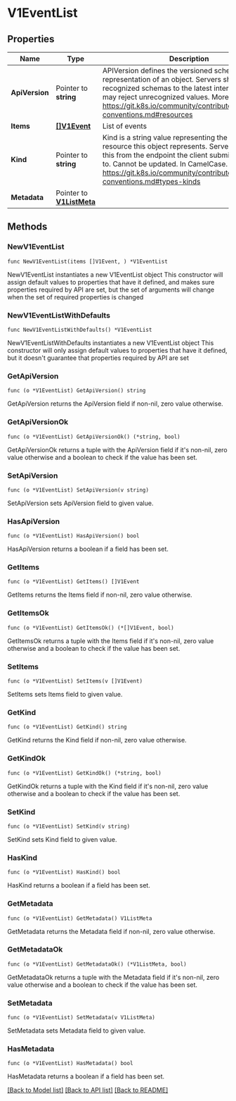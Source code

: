 # V1EventList

## Properties

Name | Type | Description | Notes
------------ | ------------- | ------------- | -------------
**ApiVersion** | Pointer to **string** | APIVersion defines the versioned schema of this representation of an object. Servers should convert recognized schemas to the latest internal value, and may reject unrecognized values. More info: https://git.k8s.io/community/contributors/devel/api-conventions.md#resources | [optional] 
**Items** | [**[]V1Event**](V1Event.md) | List of events | 
**Kind** | Pointer to **string** | Kind is a string value representing the REST resource this object represents. Servers may infer this from the endpoint the client submits requests to. Cannot be updated. In CamelCase. More info: https://git.k8s.io/community/contributors/devel/api-conventions.md#types-kinds | [optional] 
**Metadata** | Pointer to [**V1ListMeta**](V1ListMeta.md) |  | [optional] 

## Methods

### NewV1EventList

`func NewV1EventList(items []V1Event, ) *V1EventList`

NewV1EventList instantiates a new V1EventList object
This constructor will assign default values to properties that have it defined,
and makes sure properties required by API are set, but the set of arguments
will change when the set of required properties is changed

### NewV1EventListWithDefaults

`func NewV1EventListWithDefaults() *V1EventList`

NewV1EventListWithDefaults instantiates a new V1EventList object
This constructor will only assign default values to properties that have it defined,
but it doesn't guarantee that properties required by API are set

### GetApiVersion

`func (o *V1EventList) GetApiVersion() string`

GetApiVersion returns the ApiVersion field if non-nil, zero value otherwise.

### GetApiVersionOk

`func (o *V1EventList) GetApiVersionOk() (*string, bool)`

GetApiVersionOk returns a tuple with the ApiVersion field if it's non-nil, zero value otherwise
and a boolean to check if the value has been set.

### SetApiVersion

`func (o *V1EventList) SetApiVersion(v string)`

SetApiVersion sets ApiVersion field to given value.

### HasApiVersion

`func (o *V1EventList) HasApiVersion() bool`

HasApiVersion returns a boolean if a field has been set.

### GetItems

`func (o *V1EventList) GetItems() []V1Event`

GetItems returns the Items field if non-nil, zero value otherwise.

### GetItemsOk

`func (o *V1EventList) GetItemsOk() (*[]V1Event, bool)`

GetItemsOk returns a tuple with the Items field if it's non-nil, zero value otherwise
and a boolean to check if the value has been set.

### SetItems

`func (o *V1EventList) SetItems(v []V1Event)`

SetItems sets Items field to given value.


### GetKind

`func (o *V1EventList) GetKind() string`

GetKind returns the Kind field if non-nil, zero value otherwise.

### GetKindOk

`func (o *V1EventList) GetKindOk() (*string, bool)`

GetKindOk returns a tuple with the Kind field if it's non-nil, zero value otherwise
and a boolean to check if the value has been set.

### SetKind

`func (o *V1EventList) SetKind(v string)`

SetKind sets Kind field to given value.

### HasKind

`func (o *V1EventList) HasKind() bool`

HasKind returns a boolean if a field has been set.

### GetMetadata

`func (o *V1EventList) GetMetadata() V1ListMeta`

GetMetadata returns the Metadata field if non-nil, zero value otherwise.

### GetMetadataOk

`func (o *V1EventList) GetMetadataOk() (*V1ListMeta, bool)`

GetMetadataOk returns a tuple with the Metadata field if it's non-nil, zero value otherwise
and a boolean to check if the value has been set.

### SetMetadata

`func (o *V1EventList) SetMetadata(v V1ListMeta)`

SetMetadata sets Metadata field to given value.

### HasMetadata

`func (o *V1EventList) HasMetadata() bool`

HasMetadata returns a boolean if a field has been set.


[[Back to Model list]](../README.md#documentation-for-models) [[Back to API list]](../README.md#documentation-for-api-endpoints) [[Back to README]](../README.md)


